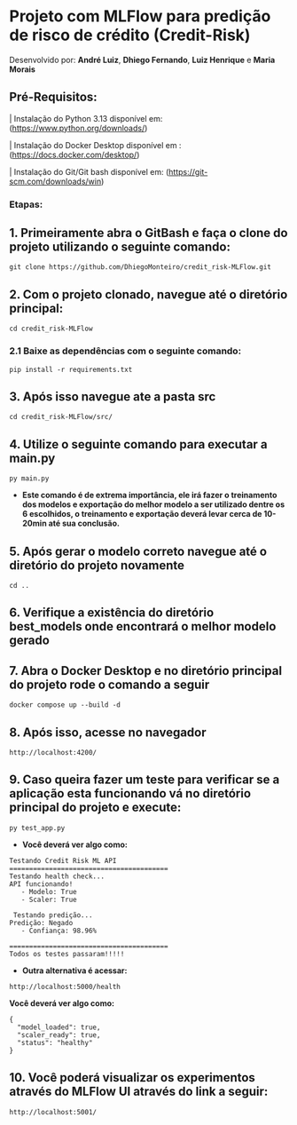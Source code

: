 # Projeto com MLFlow para predição de risco de crédito (Credit-Risk)

Desenvolvido por: **André Luiz**, **Dhiego Fernando**, **Luiz Henrique** e **Maria Morais**

## Pré-Requisitos: 
| Instalação do Python 3.13 disponível em: (https://www.python.org/downloads/)

| Instalação do Docker Desktop disponível em : (https://docs.docker.com/desktop/)

| Instalação do Git/Git bash disponível em: (https://git-scm.com/downloads/win)

### Etapas:

## 1. Primeiramente abra o GitBash e  faça o clone do projeto utilizando o seguinte comando:

```
git clone https://github.com/DhiegoMonteiro/credit_risk-MLFlow.git
```

## 2. Com o projeto clonado, navegue até o diretório principal:

```
cd credit_risk-MLFlow
```
### 2.1 Baixe as dependências com o seguinte comando:
```
pip install -r requirements.txt
```


## 3. Após isso navegue ate a pasta src 

```
cd credit_risk-MLFlow/src/
```

## 4. Utilize o seguinte comando para executar a main.py

```
py main.py
```
*  **Este comando é de extrema importância, ele irá fazer o treinamento dos modelos e exportação do melhor modelo a ser utilizado dentre os 6 escolhidos, o treinamento e exportação deverá levar cerca de 10-20min até sua conclusão.**

## 5. Após gerar o modelo correto navegue até o diretório do projeto novamente

```
cd ..
```

## 6. Verifique a existência do diretório best_models onde encontrará o melhor modelo gerado

## 7. Abra o Docker Desktop e no diretório principal do projeto rode o comando a seguir

```
docker compose up --build -d
```

## 8. Após isso, acesse no navegador

```
http://localhost:4200/
```

## 9. Caso queira fazer um teste para verificar se a aplicação esta funcionando vá no diretório principal do projeto e execute:

```
py test_app.py
```
* **Você deverá ver algo como:**
```
Testando Credit Risk ML API
========================================
Testando health check...
API funcionando!
   - Modelo: True
   - Scaler: True

 Testando predição...
Predição: Negado
   - Confiança: 98.96%

========================================
Todos os testes passaram!!!!!
```

* **Outra alternativa é acessar:**

```
http://localhost:5000/health
```
**Você deverá ver algo como:**

```
{
  "model_loaded": true,
  "scaler_ready": true,
  "status": "healthy"
}
```

## 10. Você poderá visualizar os experimentos através do MLFlow UI através do link a seguir:

```
http://localhost:5001/
```




